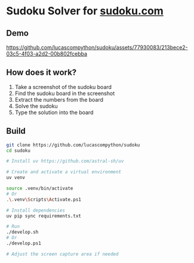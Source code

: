 # Sudoku Solver for [sudoku.com](https://sudoku.com)

## Demo

https://github.com/lucascompython/sudoku/assets/77930083/213bece2-03c5-4f03-a2d2-00b802fcebba

## How does it work?

1. Take a screenshot of the sudoku board
2. Find the sudoku board in the screenshot
3. Extract the numbers from the board
4. Solve the sudoku
5. Type the solution into the board

## Build

```bash
git clone https://github.com/lucascompython/sudoku
cd sudoku

# Install uv https://github.com/astral-sh/uv

# Create and activate a virtual environment
uv venv

source .venv/bin/activate
# Or
.\.venv\Scripts\Activate.ps1

# Install dependencies
uv pip sync requirements.txt

# Run
./develop.sh
# Or
./develop.ps1

# Adjust the screen capture area if needed
```
